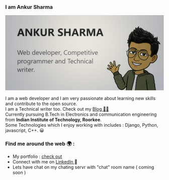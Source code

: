 ### I am Ankur Sharma

<img src="https://raw.githubusercontent.com/ankurshr01/ankurshr01/master/prof.png" style=" height=70% ">

I am a web developer and I am very passionate about learning new skills and contribute to the open source.<br>
I am a Technical writer too. Check out my <a href="https://ankurblogpost.pythonanywhere.com/"> Blog ✍🏾</a><br>
Currently pursuing B.Tech in Electronics and communication engineering from <b>Indian Institute of Technology, Roorkee</b>.<br>
Some Technologies which I enjoy working with includes : Django, Python, javascript, C++. 😀 

### Find me around the web 🌍 :

<ul>
  <li> My portfolio : <a href="https://ankurshr01.github.io/Portfolio/">check out</a></li>
  <li> Connect with me on <a href="https://www.linkedin.com/in/ankur-sharma-090412185/">LinkedIn </a> 💼  </li>
  <li> Lets have chat on my chating servr with "chat" room name ( coming soon ) </li>
</ul>

<!--
**ankurshr01/ankurshr01** is a ✨ _special_ ✨ repository because its `README.md` (this file) appears on your GitHub profile.
-->
